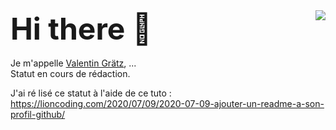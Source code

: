 <img align="right" src="https://github-readme-stats.vercel.app/api?username=ValentinGratz" />
<font size="10">
<b>
Hi there 👋
</b>
</font>
<br />
<br />
Je m'appelle <a href="http://www.valentin-gratz.xyz" target="_blank">Valentin Grätz</a>, ...
<br />
Statut en cours de rédaction. 

J'ai ré lisé ce statut à l'aide de ce tuto : https://lioncoding.com/2020/07/09/2020-07-09-ajouter-un-readme-a-son-profil-github/
